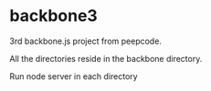 backbone3
=========

3rd backbone.js project from peepcode.

All the directories reside in the backbone directory.

Run node server in each directory